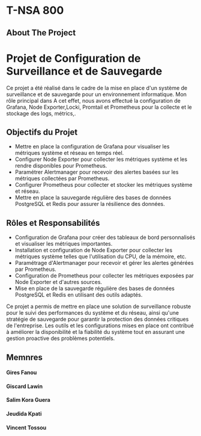 # T-NSA 800

## About The Project
# Projet de Configuration de Surveillance et de Sauvegarde

Ce projet a été réalisé dans le cadre de la mise en place d'un système de surveillance et de sauvegarde pour un environnement informatique. Mon rôle principal dans A cet effet, nous avons effectué la configuration de Grafana, Node Exporter,Locki, Promtail et Prometheus pour la collecte et le stockage des logs, métrics,.

## Objectifs du Projet

- Mettre en place la configuration de Grafana pour visualiser les métriques système et réseau en temps réel.
- Configurer Node Exporter pour collecter les métriques système et les rendre disponibles pour Prometheus.
- Paramétrer Alertmanager pour recevoir des alertes basées sur les métriques collectées par Prometheus.
- Configurer Prometheus pour collecter et stocker les métriques système et réseau.
- Mettre en place la sauvegarde régulière des bases de données PostgreSQL et Redis pour assurer la résilience des données.

## Rôles et Responsabilités

- Configuration de Grafana pour créer des tableaux de bord personnalisés et visualiser les métriques importantes.
- Installation et configuration de Node Exporter pour collecter les métriques système telles que l'utilisation du CPU, de la mémoire, etc.
- Paramétrage d'Alertmanager pour recevoir et gérer les alertes générées par Prometheus.
- Configuration de Prometheus pour collecter les métriques exposées par Node Exporter et d'autres sources.
- Mise en place de la sauvegarde régulière des bases de données PostgreSQL et Redis en utilisant des outils adaptés.

Ce projet a permis de mettre en place une solution de surveillance robuste pour le suivi des performances du système et du réseau, ainsi qu'une stratégie de sauvegarde pour garantir la protection des données critiques de l'entreprise. Les outils et les configurations mises en place ont contribué à améliorer la disponibilité et la fiabilité du système tout en assurant une gestion proactive des problèmes potentiels.

## Memnres
#### Gires Fanou
#### Giscard Lawin
#### Salim Kora Guera
#### Jeudida Kpati
#### Vincent Tossou
